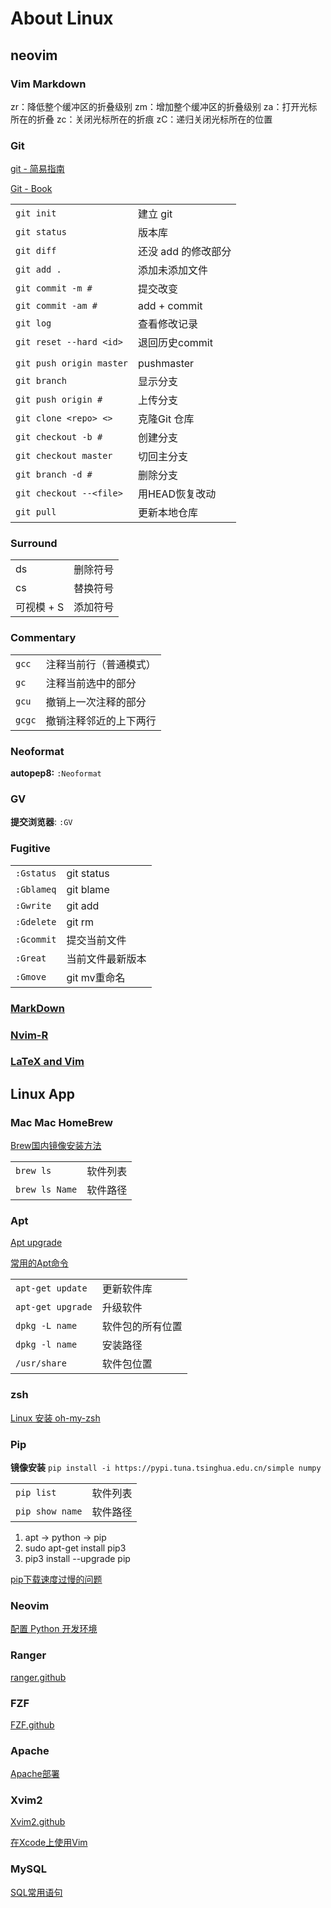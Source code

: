 # About Linux

## neovim

### Vim Markdown

zr：降低整个缓冲区的折叠级别
zm：增加整个缓冲区的折叠级别
za：打开光标所在的折叠
zc：关闭光标所在的折痕
zC：递归关闭光标所在的位置

### Git

[git - 简易指南](https://www.bootcss.com/p/git-guide/)

[Git - Book](https://www.git-scm.com/book/zh/v2)

|                          |                     |
|--------------------------|---------------------|
| `git init`               | 建立 git            |
| `git status`             | 版本库              |
| `git diff`               | 还没 add 的修改部分 |
| `git add .`              | 添加未添加文件      |
| `git commit -m #`        | 提交改变            |
| `git commit -am #`       | add + commit        |
| `git log`                | 查看修改记录        |
| `git reset --hard <id>`  | 退回历史commit      |
|                          |                     |
| `git push origin master` | pushmaster          |
| `git branch`             | 显示分支            |
| `git push origin #`      | 上传分支            |
| `git clone <repo> <>`    | 克隆Git 仓库        |
| `git checkout -b #`      | 创建分支            |
| `git checkout master`    | 切回主分支          |
| `git branch -d #`        | 删除分支            |
| `git checkout --<file>`  | 用HEAD恢复改动      |
| `git pull`               | 更新本地仓库        |

### Surround

|            |          |
|------------|----------|
| ds         | 删除符号 |
| cs         | 替换符号 |
| 可视模 + S | 添加符号 |

### Commentary

|        |                        |
|--------|------------------------|
| `gcc`  | 注释当前行（普通模式） |
| `gc`   | 注释当前选中的部分     |
| `gcu`  | 撤销上一次注释的部分   |
| `gcgc` | 撤销注释邻近的上下两行 |

### Neoformat

**autopep8:** `:Neoformat`

### GV

**提交浏览器**: `:GV`

### Fugitive

|            |                  |
|------------|------------------|
| `:Gstatus` | git status       |
| `:Gblameq` | git blame        |
| `:Gwrite`  | git add          |
| `:Gdelete` | git rm           |
| `:Gcommit` | 提交当前文件     |
| `:Great`   | 当前文件最新版本 |
| `:Gmove`   | git mv重命名     |

### [MarkDown](https://www.jianshu.com/p/76931cea074c)

### [Nvim-R](https://www.jianshu.com/p/76931cea074c)

### [LaTeX and Vim](https://castel.dev/post/lecture-notes-1/)



## Linux App

### Mac Mac HomeBrew

[Brew国内镜像安装方法](https://blog.csdn.net/MTCwrite/article/details/99856756)

|                |          |
|----------------|----------|
| `brew ls`      | 软件列表 |
| `brew ls Name` | 软件路径 |

### Apt

[Apt upgrade](http://www.baiyuxiong.com/?p=529)

[常用的Apt命令](https://www.cnblogs.com/chao538/p/7906279.html)

|                   |                  |
|-------------------|------------------|
| `apt-get update`  | 更新软件库       |
| `apt-get upgrade` | 升级软件         |
| `dpkg -L name`    | 软件包的所有位置 |
| `dpkg -l name`    | 安装路径         |
| `/usr/share`      | 软件包位置       |

### zsh

[Linux 安装 oh-my-zsh](https://www.jianshu.com/p/1df9df37ef34)

### Pip

**镜像安装**
`pip install -i https://pypi.tuna.tsinghua.edu.cn/simple numpy`

|                 |          |
|-----------------|----------|
| `pip list`      | 软件列表 |
| `pip show name` | 软件路径 |

1. apt -> python -> pip
2. sudo apt-get install pip3
3. pip3 install --upgrade pip

[pip下载速度过慢的问题](https://www.jianshu.com/p/2df68aa7fcea)

### Neovim

[配置 Python 开发环境](https://ncfun.gitee.io/2019/11/06/Neovim配置Python开发环境/)

### Ranger

[ranger.github](https://github.com/ranger/ranger)

### FZF

[FZF.github](https://github.com/junegunn/fzf)

### Apache

[Apache部署](https://blog.csdn.net/weixin_38044888/article/details/90475642)

### Xvim2

[Xvim2.github](https://github.com/XVimProject/XVim2)

[在Xcode上使用Vim](https://www.jianshu.com/p/28e3f759470d?from=timeline)

### MySQL

[SQL常用语句](https://www.cnblogs.com/liu224/p/10754991.html)






























